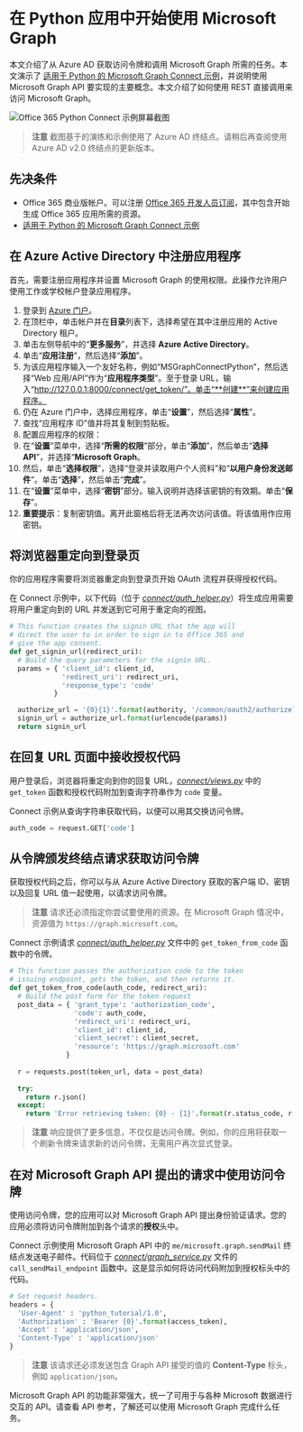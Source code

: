 # <a name="get-started-with-microsoft-graph-in-a-python-app"></a>在 Python 应用中开始使用 Microsoft Graph 

本文介绍了从 Azure AD 获取访问令牌和调用 Microsoft Graph 所需的任务。本文演示了 [适用于 Python 的 Microsoft Graph Connect 示例](https://github.com/microsoftgraph/python3-connect-rest-sample)，并说明使用 Microsoft Graph API 要实现的主要概念。本文介绍了如何使用 REST 直接调用来访问 Microsoft Graph。

![Office 365 Python Connect 示例屏幕截图](./images/web-screenshot.png)

> **注意** 截图基于的演练和示例使用了 Azure AD 终结点。请稍后再查阅使用 Azure AD v2.0 终结点的更新版本。

##  <a name="prerequisites"></a>先决条件

  * Office 365 商业版帐户。可以注册 [Office 365 开发人员订阅](https://msdn.microsoft.com/en-us/office/office365/howto/setup-development-environment#bk_Office365Account)，其中包含开始生成 Office 365 应用所需的资源。
  * [适用于 Python 的 Microsoft Graph Connect 示例](https://github.com/microsoftgraph/python3-connect-rest-sample)

## <a name="register-the-application-in-azure-active-directory"></a>在 Azure Active Directory 中注册应用程序

首先，需要注册应用程序并设置 Microsoft Graph 的使用权限。此操作允许用户使用工作或学校帐户登录应用程序。

1. 登录到 [Azure 门户](https://portal.azure.com/)。
2. 在顶栏中，单击帐户并在**目录**列表下，选择希望在其中注册应用的 Active Directory 租户。
3. 单击左侧导航中的“**更多服务**”，并选择 **Azure Active Directory**。
4. 单击“**应用注册**”，然后选择“**添加**”。
5. 为该应用程序输入一个友好名称，例如“MSGraphConnectPython”，然后选择“Web 应用/API”作为“**应用程序类型**”。至于登录 URL，输入“http://127.0.0.1:8000/connect/get_token/”。单击“**创建**”来创建应用程序。
6. 仍在 Azure 门户中，选择应用程序，单击“**设置**”，然后选择“**属性**”。
7. 查找“应用程序 ID”值并将其复制到剪贴板。
8. 配置应用程序的权限：
9. 在“**设置**”菜单中，选择“**所需的权限**”部分，单击“**添加**”，然后单击“**选择 API**”，并选择“**Microsoft Graph**。
10. 然后，单击“**选择权限**”，选择“登录并读取用户个人资料”和“**以用户身份发送邮件**”。单击“**选择**”，然后单击“**完成**”。
11. 在“**设置**”菜单中，选择“**密钥**”部分。输入说明并选择该密钥的有效期。单击“**保存**”。
12. **重要提示**：复制密钥值。离开此窗格后将无法再次访问该值。将该值用作应用密钥。

## <a name="redirect-the-browser-to-the-sign-in-page"></a>将浏览器重定向到登录页

你的应用程序需要将浏览器重定向到登录页开始 OAuth 流程并获得授权代码。 

在 Connect 示例中，以下代码（位于 [*connect/auth_helper.py*](https://github.com/microsoftgraph/python3-connect-rest-sample/blob/master/connect/auth_helper.py)）将生成应用需要将用户重定向到的 URL 并发送到它可用于重定向的视图。 

```python
# This function creates the signin URL that the app will
# direct the user to in order to sign in to Office 365 and
# give the app consent.
def get_signin_url(redirect_uri):
  # Build the query parameters for the signin URL.
  params = { 'client_id': client_id,
             'redirect_uri': redirect_uri,
             'response_type': 'code'
           }

  authorize_url = '{0}{1}'.format(authority, '/common/oauth2/authorize?{0}')
  signin_url = authorize_url.format(urlencode(params))
  return signin_url
```

<!--<a name="authCode"></a>-->
## <a name="receive-an-authorization-code-in-your-reply-url-page"></a>在回复 URL 页面中接收授权代码

用户登录后，浏览器将重定向到你的回复 URL，[*connect/views.py*](https://github.com/microsoftgraph/python3-connect-rest-sample/blob/master/connect/views.py) 中的 ```get_token``` 函数和授权代码附加到查询字符串作为 ```code``` 变量。 

Connect 示例从查询字符串获取代码，以便可以用其交换访问令牌。

```python
auth_code = request.GET['code']
```

<!--<a name="accessToken"></a>-->
## <a name="request-an-access-token-from-the-token-issuing-endpoint"></a>从令牌颁发终结点请求获取访问令牌

获取授权代码之后，你可以与从 Azure Active Directory 获取的客户端 ID、密钥以及回复 URL 值一起使用，以请求访问令牌。 

> **注意** 请求还必须指定你尝试要使用的资源。在 Microsoft Graph 情况中，资源值为 `https://graph.microsoft.com`。

Connect 示例请求 [*connect/auth_helper.py*](https://github.com/microsoftgraph/python3-connect-rest-sample/blob/master/connect/auth_helper.py) 文件中的 ```get_token_from_code``` 函数中的令牌。

```python
# This function passes the authorization code to the token
# issuing endpoint, gets the token, and then returns it.
def get_token_from_code(auth_code, redirect_uri):
  # Build the post form for the token request
  post_data = { 'grant_type': 'authorization_code',
                'code': auth_code,
                'redirect_uri': redirect_uri,
                'client_id': client_id,
                'client_secret': client_secret,
                'resource': 'https://graph.microsoft.com'
              }
              
  r = requests.post(token_url, data = post_data)
  
  try:
    return r.json()
  except:
    return 'Error retrieving token: {0} - {1}'.format(r.status_code, r.text)
```

> **注意** 响应提供了更多信息，不仅仅是访问令牌。例如，你的应用将获取一个刷新令牌来请求新的访问令牌，无需用户再次显式登录。

<!--<a name="request"></a>-->
## <a name="use-the-access-token-in-a-request-to-the-microsoft-graph-api"></a>在对 Microsoft Graph API 提出的请求中使用访问令牌

使用访问令牌，您的应用可以对 Microsoft Graph API 提出身份验证请求。您的应用必须将访问令牌附加到各个请求的**授权**头中。

Connect 示例使用 Microsoft Graph API 中的 ```me/microsoft.graph.sendMail``` 终结点发送电子邮件。代码位于 [*connect/graph_service.py*](https://github.com/microsoftgraph/python3-connect-rest-sample/blob/master/connect/graph_service.py) 文件的 ```call_sendMail_endpoint``` 函数中。这是显示如何将访问代码附加到授权标头中的代码。

```python
# Set request headers.
headers = { 
  'User-Agent' : 'python_tutorial/1.0',
  'Authorization' : 'Bearer {0}'.format(access_token),
  'Accept' : 'application/json',
  'Content-Type' : 'application/json'
}
```

> **注意** 该请求还必须发送包含 Graph API 接受的值的 **Content-Type** 标头，例如 `application/json`。

Microsoft Graph API 的功能非常强大，统一了可用于与各种 Microsoft 数据进行交互的 API。请查看 API 参考，了解还可以使用 Microsoft Graph 完成什么任务。